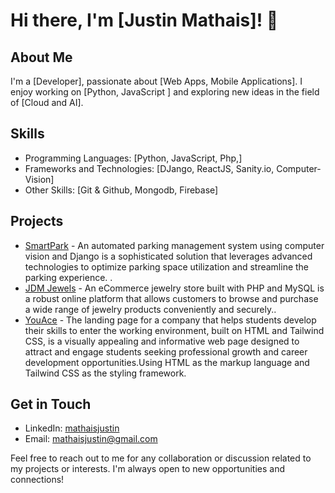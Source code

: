 # Hi there, I'm [Justin Mathais]! 👋

## About Me

I'm a [Developer], passionate about [Web Apps, Mobile Applications]. I enjoy working on [Python, JavaScript ] and exploring new ideas in the field of [Cloud and AI]. 

## Skills

- Programming Languages: [Python, JavaScript, Php,]
- Frameworks and Technologies: [DJango, ReactJS, Sanity.io, Computer-Vision]
- Other Skills: [Git & Github, Mongodb, Firebase]

## Projects

- [SmartPark](https://github.com/mathaisjustin/smartPark) - An automated parking management system using computer vision and Django is a sophisticated solution that leverages advanced technologies to optimize parking space utilization and streamline the parking experience. .
- [JDM Jewels](https://github.com/mathaisjustin/Jewels-Store) - An eCommerce jewelry store built with PHP and MySQL is a robust online platform that allows customers to browse and purchase a wide range of jewelry products conveniently and securely..
- [YouAce](https://github.com/mathaisjustin/Youace-landing) - The landing page for a company that helps students develop their skills to enter the working environment, built on HTML and Tailwind CSS, is a visually appealing and informative web page designed to attract and engage students seeking professional growth and career development opportunities.Using HTML as the markup language and Tailwind CSS as the styling framework.

## Get in Touch

- LinkedIn: [mathaisjustin](https://www.linkedin.com/in/mathaisjustin/)
- Email: [mathaisjustin@gmail.com](mailto:mathaisjustin@gmail.com)

Feel free to reach out to me for any collaboration or discussion related to my projects or interests. I'm always open to new opportunities and connections!

